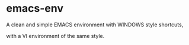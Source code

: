 # emacs-env

A clean and simple EMACS environment with WINDOWS style shortcuts,

with a VI environment of the same style.
